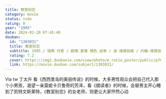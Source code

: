 ```yaml
---
title: 教室别恋
category: movie
status: todo
rating: 0
year: "1995"
date: 2024-02-20 07:45:48
douban:
  id: "1303031"
  title: 教室别恋
  subtitle: 1995 / 瑞典 丹麦 / 剧情 爱情 情色 战争 / 波·维德伯格 / 约翰·维德伯格 马莉卡·拉格尔克朗斯
  rating: 7.2
  cover: https://img2.doubanio.com/view/photo/m_ratio_poster/public/p700204231.jpg
  link: https://movie.douban.com/subject/1303031/
---
```


Via tw 丁太升 看《西西里岛的美丽传说》的时候，大多男性观众会把自己代入那个小男孩，渴望一亲莫妮卡贝鲁奇的芳泽，看《朗读者》的时候，会替男主开心睡到了凯特文斯莱特，《教室别恋》的女老师，则更让大家怦然心动
